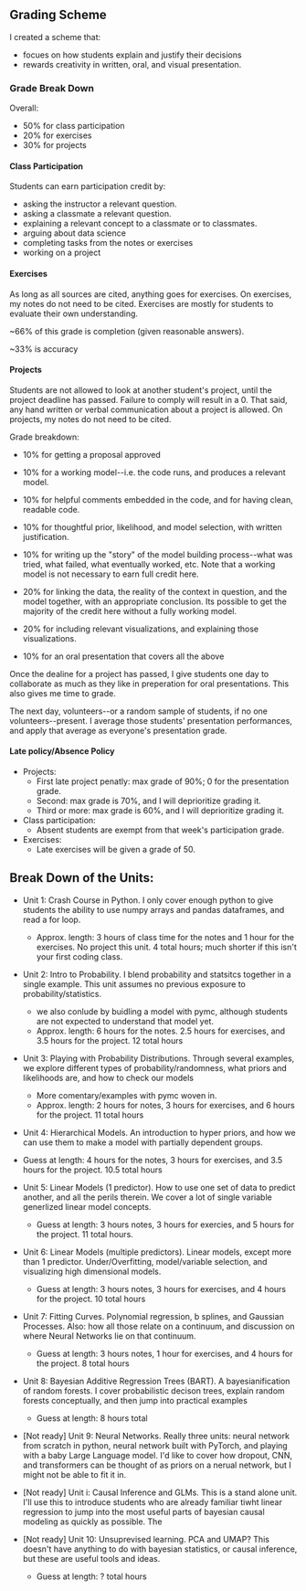 ## Grading Scheme

I created a scheme that:
- focues on how students explain and justify their decisions
- rewards creativity in written, oral, and visual presentation.

### Grade Break Down

Overall:
- 50% for class participation
- 20% for exercises
- 30% for projects

#### Class Participation

Students can earn participation credit by:
- asking the instructor a relevant question.
- asking a classmate a relevant question.
- explaining a relevant concept to a classmate or to classmates.
- arguing about data science
- completing tasks from the notes or exercises
- working on a project

#### Exercises

As long as all sources are cited, anything goes for exercises. On exercises, my notes do not need to be cited. Exercises are mostly for students to evaluate their own understanding.

~66% of this grade is completion (given reasonable answers).

~33% is accuracy

#### Projects

Students are not allowed to look at another student's project, until the project deadline has passed. Failure to comply will result in a 0.
That said, any hand written or verbal communication about a project is allowed. On projects, my notes do not need to be cited.

Grade breakdown:

- 10% for getting a proposal approved

- 10% for a working model--i.e. the code runs, and produces a relevant model.

- 10% for helpful comments embedded in the code, and for having clean, readable code.

- 10% for thoughtful prior, likelihood, and model selection, with written justification.

- 10% for writing up the "story" of the model building process--what was tried, what failed, what eventually worked, etc.
Note that a working model is not necessary to earn full credit here.

- 20% for linking the data, the reality of the context in question, and the model together, with an appropriate conclusion.
Its possible to get the majority of the credit here without a fully working model.

- 20% for including relevant visualizations, and explaining those visualizations.

- 10% for an oral presentation that covers all the above

Once the dealine for a project has passed, I give students one day to collaborate as much as they like in preperation for oral presentations.
This also gives me time to grade.

The next day, volunteers--or a random sample of students, if no one volunteers--present. I average those students' presentation performances,
and apply that average as everyone's presentation grade.

#### Late policy/Absence Policy

- Projects:
  - First late project penatly: max grade of 90%; 0 for the presentation grade.
  - Second: max grade is 70%, and I will deprioritize grading it.
  - Third or more: max grade is 60%, and I will deprioritize grading it.
- Class participation:
  - Absent students are exempt from that week's participation grade.
- Exercises:
  - Late exercises will be given a grade of 50. 

## Break Down of the Units:

- Unit 1: Crash Course in Python. I only cover enough python to give students the ability to use numpy arrays and pandas dataframes, and read a for loop.
  - Approx. length: 3 hours of class time for the notes and 1 hour for the exercises. No project this unit. 4 total hours; much shorter if this isn't your first coding class.

- Unit 2: Intro to Probability. I blend probability and statsitcs together in a single example. This unit assumes no previous exposure to probability/statistics.
  - we also conlude by buidling a model with pymc, although students are not expected to understand that model yet.
  - Approx. length: 6 hours for the notes. 2.5 hours for exercises, and 3.5 hours for the project. 12 total hours

- Unit 3: Playing with Probability Distributions. Through several examples, we explore different types of probability/randomness, what priors and likelihoods are, and how to check our models
  -  More comentary/examples with pymc woven in.
  -  Approx. length: 2 hours for notes, 3 hours for exercises, and 6 hours for the project. 11 total hours
 
-  Unit 4: Hierarchical Models. An introduction to hyper priors, and how we can use them to make a model with partially dependent groups.
  - Guess at length: 4 hours for the notes, 3 hours for exercises, and 3.5 hours for the project. 10.5 total hours

- Unit 5: Linear Models (1 predictor). How to use one set of data to predict another, and all the perils therein. We cover a lot of single variable generlized linear model concepts.
  - Guess at length: 3 hours notes, 3 hours for exercies, and 5 hours for the project. 11 total hours.

- Unit 6: Linear Models (multiple predictors). Linear models, except more than 1 predictor. Under/Overfitting, model/variable selection, and visualizing high dimensional models.
  - Guess at length: 3 hours notes, 3 hours for exercises, and 4 hours for the project. 10 total hours

- Unit 7: Fitting Curves. Polynomial regression, b splines, and Gaussian Processes. Also: how all those relate on a continuum, and discussion on where Neural Networks lie on that continuum.
  - Guess at length: 3 hours notes, 1 hour for exercises, and 4 hours for the project. 8 total hours

- Unit 8: Bayesian Additive Regression Trees (BART). A bayesianification of random forests. I cover probabilistic decison trees, explain random forests conceptually, and then jump into practical examples
  - Guess at length: 8 hours total

- [Not ready] Unit 9: Neural Networks. Really three units: neural network from scratch in python, neural network built with PyTorch, and playing with a baby Large Language model. I'd like to cover how dropout, CNN, and transformers can be thought of as priors on a nerual network, but I might not be able to fit it in. 

- [Not ready] Unit i: Causal Inference and GLMs. This is a stand alone unit. I'll use this to introduce students who are already familiar tiwht linear regression to jump into the most useful parts of
bayesian causal modeling as quickly as possible. The 


- [Not ready] Unit 10: Unsuprevised learning. PCA and UMAP? This doesn't have anything to do with bayesian statistics, or causal inference, but these are useful tools and ideas.
  - Guess at length: ? total hours 

